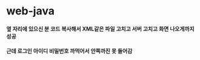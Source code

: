 # web-java

#### 옆 자리에 있으신 분 코드 복사해서 XML같은 파일 고치고 서버 고치고 화면 나오게까지 성공
#### 근데 로그인 아이디 비밀번호 까먹어서 안쪽까진 못 들어감
